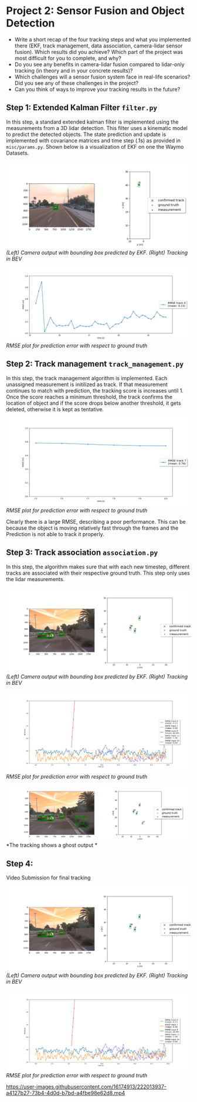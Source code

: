 # Project 2: Sensor Fusion and Object Detection

- Write a short recap of the four tracking steps and what you implemented there (EKF, track management, data association, camera-lidar sensor fusion). Which results did you achieve? Which part of the project was most difficult for you to complete, and why?
- Do you see any benefits in camera-lidar fusion compared to lidar-only tracking (in theory and in your concrete results)?
- Which challenges will a sensor fusion system face in real-life scenarios? Did you see any of these challenges in the project?
- Can you think of ways to improve your tracking results in the future?

## Step 1: Extended Kalman Filter `filter.py` 

In this step, a standard extended kalman filter is implemented using the measurements from a 3D lidar detection. This filter uses a kinematic model to predict the detected objects. The state prediction and update is implemented with covariance matrices and time step (.1s) as provided in `misc/params.py`.
Shown below is a visualization of EKF on one the Waymo Datasets. 

![Camera Track : Step 1](results/end_module/Step1_CameraTrack.png)
*(Left) Camera output with bounding box predicted by EKF. (Right) Tracking in BEV* 

![RMSE : Step 1](results/end_module/Step1_RMSE.png)
*RMSE plot for prediction error with respect to ground truth*

## Step 2: Track management `track_management.py` 

In this step, the track management algorithm is implemented. Each unassigned measurement is initilized as track. If that measurement continues to match with prediction, the tracking score is increases until 1. Once the score reaches a minimum threshold, the track confirms the location of object and if the score drops below another threshold, it gets deleted, otherwise it is kept as tentative. 

![RMSE : Step 2](results/end_module/Step2_RMSE.png)
*RMSE plot for prediction error with respect to ground truth*

Clearly there is a large RMSE, describing a poor performance. This can be because the object is moving relatively fast through the frames and the Prediction is not able to track it properly.

## Step 3: Track association `association.py`

In this step, the algorithm makes sure that with each new timestep, different tracks are associated with their respective ground truth. This step only uses the lidar measurements.

![Camera Track : Step 3](results/end_module/Step3_CameraTrack.png)
*(Left) Camera output with bounding box predicted by EKF. (Right) Tracking in BEV* 

![RMSE : Step 3](results/end_module/Step3_RMSE.png)
*RMSE plot for prediction error with respect to ground truth*

![RMSE : Step 3](results/end_module/Step3_CameraTrack_ghosttrack.png)
*The tracking shows a ghost output *


## Step 4:
Video Submission for final tracking

![Camera Track : Step 4](results/end_module/Step3_CameraTrack.png)
*(Left) Camera output with bounding box predicted by EKF. (Right) Tracking in BEV* 

![RMSE : Step 4](results/end_module/Step3_RMSE.png)
*RMSE plot for prediction error with respect to ground truth*

https://user-images.githubusercontent.com/16174913/222013937-a4127b27-73b4-4d0d-b7bd-a4fbe98e62d8.mp4

